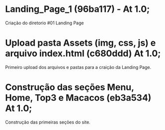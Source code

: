 # Landing_Page_1 (96ba117) - At 1.0;
Criação do diretorio #01 Landing Page

# Upload pasta Assets (img, css, js) e arquivo index.html (c680ddd) At 1.0;
Primeiro upload dos arquivos e pastas para a craição da Landing Page.

# Construção das seções Menu, Home, Top3 e Macacos (eb3a534) At 1.0;
Construção das primeiras seções do site. 

